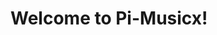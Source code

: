 <!--* Beginning of README document-->

# Welcome to Pi-Musicx!






<!--* End of README document-->